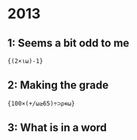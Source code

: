 # 2013

## 1: Seems a bit odd to me

```apl
{(2×⍳⍵)-1}
```

## 2: Making the grade

```apl
{100×(+/⍵≥65)÷⊃⍴∊⍵}
```

## 3: What is in a word
